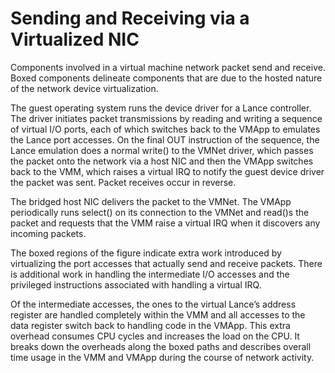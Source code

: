 # Sending and Receiving via a Virtualized NIC

Components involved in a virtual machine network packet send and receive. Boxed components delineate components that are due to the hosted nature of the network device virtualization.




The guest operating system runs the device driver for a Lance controller. The driver initiates packet transmissions by reading and writing a sequence of virtual I/O ports, each of which switches back to the VMApp to emulates the Lance port accesses. On the final OUT instruction of the sequence, the Lance emulation does a normal write() to the VMNet driver, which passes the packet onto the network via a host NIC and then the VMApp switches back to the VMM, which raises a virtual IRQ to notify the guest device driver the packet was sent. Packet receives occur in reverse. 

The bridged host NIC delivers the packet to the VMNet. The VMApp periodically runs select() on its connection to the VMNet and read()s the packet and requests that the VMM raise a virtual IRQ when it discovers any incoming packets. 

The boxed regions of the figure indicate extra work introduced by virtualizing the port accesses that actually send and receive packets. There is additional work in handling the intermediate I/O accesses and the privileged instructions associated with handling a virtual IRQ. 

Of the intermediate accesses, the ones to the virtual Lance’s address register are handled completely within the VMM and all accesses to the data register switch back to handling code in the VMApp. This extra overhead consumes CPU cycles and increases the load on the CPU. It breaks down the overheads along the boxed paths and describes overall time usage in the VMM and VMApp during the course of network activity.
